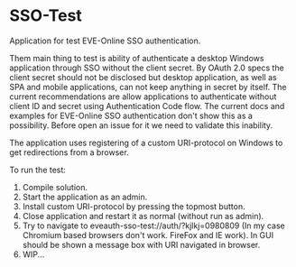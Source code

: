 # SSO-Test
Application for test EVE-Online SSO authentication.

Them main thing to test is ability of authenticate a desktop Windows application through SSO without the client secret. By OAuth 2.0 specs the client secret should not be disclosed but desktop application, as well as SPA and mobile applications, can not keep anything in secret by itself. The current recommendations are allow applications to authenticate without client ID and secret using Authentication Code flow. The current docs and examples for EVE-Online SSO authentication don't show this as a possibility. Before open an issue for it we need to validate this inability.

The application uses registering of a custom URI-protocol on Windows to get redirections from a browser.

To run the test:
1. Compile solution.
2. Start the application as an admin.
3. Install custom URI-protocol by pressing the topmost button.
4. Close application and restart it as normal (without run as admin).
5. Try to navigate to eveauth-sso-test://auth/?kjlkj=0980809 (In my case Chromium based browsers don't work. FireFox and IE work). In GUI should be shown a message box with URI navigated in browser.
6. WIP...
